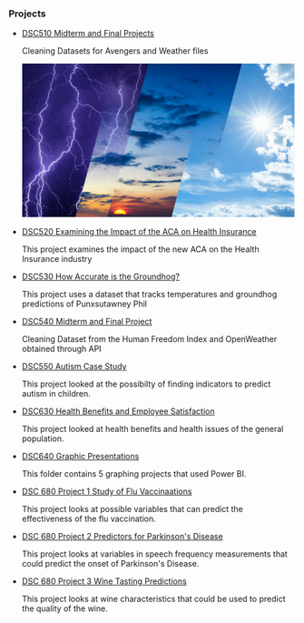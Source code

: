 ### Projects

+ [DSC510 Midterm and Final Projects](https://github.com/chhathaway71/DSC-510)
    
    Cleaning Datasets for Avengers and Weather files
    
    ![weather](https://github.com/chhathaway71/chhathaway71.github.io/raw/master/images/weather2.jpg)
    
+ [DSC520 Examining the Impact of the ACA on Health Insurance](https://github.com/chhathaway71/DSC-520)

    This project examines the impact of the new ACA on the Health Insurance industry
    
+ [DSC530 How Accurate is the Groundhog?](https://github.com/chhathaway71/DSC-530)

    This project uses a dataset that tracks temperatures and groundhog predictions of Punxsutawney Phil
    
+ [DSC540 Midterm and Final Project](https://github.com/chhathaway71/DSC-540)

    Cleaning Dataset from the Human Freedom Index and OpenWeather obtained through API
     
+ [DSC550 Autism Case Study](https://github.com/chhathaway71/DSC-550)

    This project looked at the possibilty of finding indicators to predict autism in children.
    
+ [DSC630 Health Benefits and Employee Satisfaction](https://github.com/chhathaway71/DSC-630)

    This project looked at health benefits and health issues of the general population.
    
+ [DSC640 Graphic Presentations](https://github.com/chhathaway71/DSC-640)

    This folder contains 5 graphing projects that used Power BI.
     
+ [DSC 680 Project 1 Study of Flu Vaccinaations](https://github.com/chhathaway71/DSC-680/tree/master/Project%201)

    This project looks at possible variables that can predict the effectiveness of the flu vaccination. 
    
+ [DSC 680 Project 2 Predictors for Parkinson's Disease](https://github.com/chhathaway71/DSC-680/tree/master/Project%202)

    This project looks at variables in speech frequency measurements that could predict the onset of Parkinson's Disease.
    
+ [DSC 680 Project 3 Wine Tasting Predictions](https://github.com/chhathaway71/DSC-680/tree/master/Project%203)

    This project looks at wine characteristics that could be used to predict the quality of the wine.
